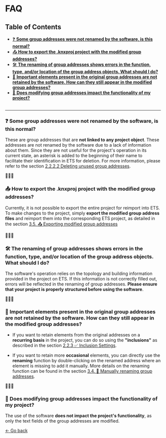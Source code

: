 # FAQ
## Table of Contents

- [❓ **Some group addresses were not renamed by the software, is this normal?**](#q1)
- [📤 **How to export the .knxproj project with the modified group addresses?**](#q2)
- [🛠️ **The renaming of group addresses shows errors in the function, type, and/or location of the group address objects. What should I do?**](#q3)
- [📝 **Important elements present in the original group addresses are not retained by the software. How can they still appear in the modified group addresses?**](#q4)
- [🔧 **Does modifying group addresses impact the functionality of my project?**](#q5)
<br><br>
---

### <a id="q1"></a> ❓ Some group addresses were not renamed by the software, is this normal? 
These are group addresses that are **not linked to any project object**. These addresses are not renamed by the software due to a lack of information about them. Since they are not useful for the project's operation in its current state, an asterisk is added to the beginning of their name to facilitate their identification in ETS for deletion. For more information, please refer to the section
[2.2.2.2 Deleting unused group addresses](../ApplicationOverview/settingswindow.md#deletion-of-unused-group-addresses).

🔹🔹🔹

### <a id="q2"></a> 📤 How to export the .knxproj project with the modified group addresses? 
Currently, it is not possible to export the entire project for reimport into ETS. 
To make changes to the project, simply **export the modified group address files** and reimport them into the corresponding ETS project, 
as detailed in the section [3.5. 📤 Exporting modified group addresses](../UtilisationApplication/EN-export-modified-group-addresses.md)

🔹🔹🔹

### <a id="q3"></a> 🛠️ The renaming of group addresses shows errors in the function, type, and/or location of the group address objects. What should I do? 
The software's operation relies on the topology and building information provided in the project on ETS. If this information is not correctly filled out, errors will be reflected in the renaming of group addresses. **Please ensure that your project is properly structured before using the software**.

🔹🔹🔹

### <a id="q4"></a> 📝 Important elements present in the original group addresses are not retained by the software. How can they still appear in the modified group addresses?
* If you want to retain elements from the original addresses on a **recurring basis** in the project, you can do so using the **"inclusions"** as described in the section [2.2.3 ✅ Inclusion Settings](../ApplicationOverview/settingswindow.md#inclusion-settings).

* If you want to retain more **occasional** elements, you can directly use the **renaming** function by double-clicking on the renamed address where an element is missing to add it manually. More details on the renaming function can be found in the section [3.4. 📝 Manually renaming group addresses](../UtilisationApplication/EN-manually-rename-group-addresse.md).

🔹🔹🔹

### <a id="q5"></a> 🔧 Does modifying group addresses impact the functionality of my project? 
The use of the software **does not impact the project's functionality**, as only the text fields of the group addresses are modified.


[← Go back](../README-EN.md)
